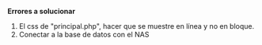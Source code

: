 **Errores a solucionar**
1. El css de "principal.php", hacer que se muestre en línea y no en bloque.
2. Conectar a la base de datos con el NAS